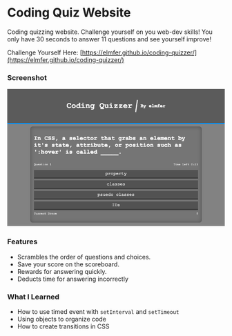 # Coding Quiz Website
Coding quizzing website. Challenge yourself on you web-dev skills! You only have 30 seconds to answer 11 questions and see yourself improve!

Challenge Yourself Here: [https://elmfer.github.io/coding-quizzer/](https://elmfer.github.io/coding-quizzer/)

### Screenshot
![Screenshot](./assets/images/screenshot.png)

### Features
* Scrambles the order of questions and choices.
* Save your score on the scoreboard.
* Rewards for answering quickly.
* Deducts time for answering incorrectly

### What I Learned
* How to use timed event with `setInterval` and `setTimeout`
* Using objects to organize code
* How to create transitions in CSS